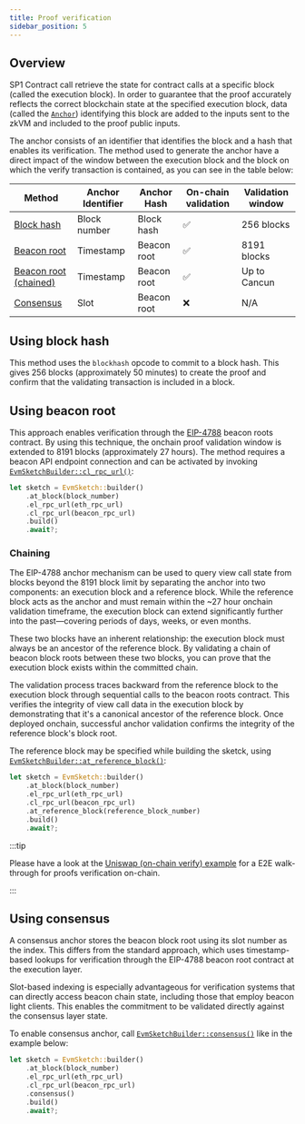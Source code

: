 ```yaml
---
title: Proof verification
sidebar_position: 5
---
```


## Overview

SP1 Contract call retrieve the state for contract calls at a specific block (called the execution block). In order to guarantee that the proof accurately reflects the correct blockchain state at the specified execution block, data (called the [`Anchor`]) identifying this block are added to the inputs sent to the zkVM and included to the proof public inputs.

The anchor consists of an identifier that identifies the block and a hash that enables its verification. The method used to generate the anchor have a direct impact of the window between the execution block and the block on which the verify transaction is contained, as you can see in the table below:

| Method                              | Anchor Identifier | Anchor Hash | On-chain validation | Validation window |
|-------------------------------------|-------------------|-------------|---------------------|-------------------|
| [Block hash](#using-block-hash)     | Block number      | Block hash  | ✅                  | 256 blocks        |
| [Beacon root](#using-beacon-root)   | Timestamp         | Beacon root | ✅                  | 8191 blocks       |
| [Beacon root (chained)](#chaining)  | Timestamp         | Beacon root | ✅                  | Up to Cancun      |
| [Consensus](#using-consensus)       | Slot              | Beacon root | ❌                  | N/A               |

## Using block hash

This method uses the `blockhash` opcode to commit to a block hash. This gives 256 blocks (approximately 50 minutes) to create the proof and confirm that the validating transaction is included in a block.

## Using beacon root

This approach enables verification through the [EIP-4788](https://eips.ethereum.org/EIPS/eip-4788) beacon roots contract. By using this technique, the onchain proof validation window is extended to 8191 blocks (approximately 27 hours). The method requires a beacon API endpoint connection and can be activated by invoking [`EvmSketchBuilder::cl_rpc_url()`]:

```rust
let sketch = EvmSketch::builder()
    .at_block(block_number)
    .el_rpc_url(eth_rpc_url)
    .cl_rpc_url(beacon_rpc_url)
    .build()
    .await?;
```

### Chaining

The EIP-4788 anchor mechanism can be used to query view call state from blocks beyond the 8191 block limit by separating the anchor into two components: an execution block and a reference block. While the reference block acts as the anchor and must remain within the ~27 hour onchain validation timeframe, the execution block can extend significantly further into the past—covering periods of days, weeks, or even months.

These two blocks have an inherent relationship: the execution block must always be an ancestor of the reference block. By validating a chain of beacon block roots between these two blocks, you can prove that the execution block exists within the committed chain.

The validation process traces backward from the reference block to the execution block through sequential calls to the beacon roots contract. This verifies the integrity of view call data in the execution block by demonstrating that it's a canonical ancestor of the reference block. Once deployed onchain, successful anchor validation confirms the integrity of the reference block's block root.

The reference block may be specified while building the sketck, using [`EvmSketchBuilder::at_reference_block()`]:

```rust
let sketch = EvmSketch::builder()
    .at_block(block_number)
    .el_rpc_url(eth_rpc_url)
    .cl_rpc_url(beacon_rpc_url)
    .at_reference_block(reference_block_number)
    .build()
    .await?;
```

:::tip

Please have a look at the [Uniswap (on-chain verify) example](./examples.md#uniswap-on-chain-verify) for a E2E walk-through for proofs verification on-chain.

:::

## Using consensus

A consensus anchor stores the beacon block root using its slot number as the index. This differs from the standard approach, which uses timestamp-based lookups for verification through the EIP-4788 beacon root contract at the execution layer.

Slot-based indexing is especially advantageous for verification systems that can directly access beacon chain state, including those that employ beacon light clients. This enables the commitment to be validated directly against the consensus layer state.

To enable consensus anchor, call [`EvmSketchBuilder::consensus()`] like in the example below:

```rust
let sketch = EvmSketch::builder()
    .at_block(block_number)
    .el_rpc_url(eth_rpc_url)
    .cl_rpc_url(beacon_rpc_url)
    .consensus()
    .build()
    .await?;
```

[`Anchor`]: pathname:///api/sp1_cc_client_executor/enum.Anchor.html
[`EvmSketchBuilder::cl_rpc_url()`]: pathname:///api/sp1_cc_host_executor/struct.EvmSketchBuilder.html#method.cl_rpc_url
[`EvmSketchBuilder::at_reference_block()`]: pathname:///api/sp1_cc_host_executor/struct.EvmSketchBuilder.html#method.at_reference_block
[`EvmSketchBuilder::consensus()`]: pathname:///api/sp1_cc_host_executor/struct.EvmSketchBuilder.html#method.consensus
